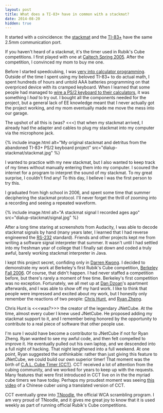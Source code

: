 ```yaml
---
layout: post
title: What does a TI-83+ have in common with a stackmat?
date: 2014-08-20
hidden: true
---
```


It started with a coincidence: the
[stackmat](http://www.speedstacks.com/store/retail/speed-stacks-stackmat-pro-timer/)
and the
[TI-83+](http://education.ti.com/en/us/products/calculators/graphing-calculators/ti-83-plus/features/features-summary)
have the same 2.5mm communication port.

If you haven't heard of a stackmat, it's the timer used in Rubik's Cube
competitions. I first played with one at [Caltech Spring
2005](https://www.worldcubeassociation.org/results/c.php?i=CaltechSpring2005).
After the competition, I convinced my mom to buy me one.

Before I started speedcubing, I was
[very into calculator programming](/about#ti). Outside of the
time I spent using my beloved TI-83+ to do actual math, I spent hundreds of
hours and untold AAA batteries programming on that overpriced device with its
cramped keyboard. When I learned that some people had managed to
[wire a PS/2 keyboard to their calculators](http://www.radicalsoft.org/hardware/keyboard/),
it was something I *had* to try out. I bought all the components needed for the
project, but a general lack of EE knowledge
meant that I never actually got the project working, and my mom eventually made
me move the mess into our garage.

The upshot of all this is (was? <<<) that when my stackmat arrived, I already
had the adapter and cables to plug my stackmat into my computer via the
microphone jack.

{% include image.html alt="My original stackmat and detritus from the abandoned TI-83+ PS/2 keyboard project" src="dialup-stackmat/stackmat.jpg" %}

I wanted to practice with my new stackmat, but I also wanted to keep track of
my times without manually entering them into my computer. I scoured
the internet for a program to interpret the sound of my stackmat.
To my great surprise, I couldn't find any! To this day, I believe I was the first
person to try this.

I graduated from high school in 2006, and spent some time that summer deciphering
the stackmat protocol. I'll never forget the thrill of zooming into a recording
and seeing a repeated waveform.

{% include image.html alt="A stackmat signal I recorded ages ago" src="dialup-stackmat/signal.jpg" %}

After a long time staring at screenshots from Audacity, I was able to decode
stackmat signals by hand (many years later, I learned that I had reverse engineered
the [RS-232](http://en.wikipedia.org/wiki/RS-232) standard).
Friends and other projects kept me from writing a software signal
interpreter that summer. It wasn't until I had settled into my freshman year of
college that I finally sat down and coded a truly awful, barely working
stackmat interpreter in Java.

I kept this project secret, confiding only in [Darren
Kwong](https://www.worldcubeassociation.org/results/p.php?i=2005KWON01).
I decided to demonstrate my work at Berkeley's first Rubik's Cube competition,
[Berkeley Fall 2006](https://www.worldcubeassociation.org/results/c.php?i=Berkeley2006).
Of course, that didn't happen. I had never staffed a
competition before, but there's rarely a moment of free time. Berkeley's first
competition was no exception. Fortunately, we
all met up at
[Dan Dzoan](https://www.worldcubeassociation.org/results/p.php?i=2006DZOA03)'s
apartment afterwards, and I was able to show off my hard work.
I like to think that people were impressed and excited about my work, but I honestly only remember the reactions of two people:
[Chris Hunt](https://www.worldcubeassociation.org/results/p.php?i=2005HUNT01),
and [Ryan Zheng](https://www.worldcubeassociation.org/results/p.php?i=2006ZHEN02).

Chris Hunt is <<<was?>>> the creator of the legendary JNetCube. At the time,
almost every cuber I knew used JNetCube. He proposed adding my stackmat support to
it, and I remember being honored by the opportunity to contribute to a real
piece of software that other people use.

I'm sure I would have become a contributor to JNetCube if not for Ryan Zheng.
Ryan wanted to see my awful code, and then felt compelled to improve it.
He eventually pulled out his own laptop, and we descended into a full night of hacking.
That night lengthened into a full weekend. At one
point, Ryan suggested the unthinkable: rather than just giving this feature to
JNetCube, we could build our own superior timer! That moment was the birth of
[C.A.L. Cube Timer (CCT)](http://cct.cubing.net/).
CCT received a lot of attention from the cubing community, and we worked for
years to keep up with the requests. Many features that were first introduced in
CCT live on in the the myriad cube timers we have today. Perhaps my proudest
moment was seeing [this video](http://v.youku.com/v_show/id_XMTMzNzY4MTgw.html)
of a Chinese cuber using a translated version of CCT.

CCT eventually grew into [TNoodle](/about#tnoodle), the official WCA scrambling
program. I am very proud of TNoodle, and it gives me great joy to know that
it is used weekly as part of running official Rubik's Cube competitions.
